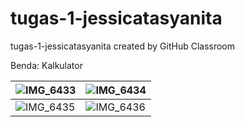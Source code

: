 # tugas-1-jessicatasyanita
tugas-1-jessicatasyanita created by GitHub Classroom

Benda: Kalkulator

| ![IMG_6433](https://user-images.githubusercontent.com/62937814/134182310-57ff0de8-38f1-4807-bae5-916b75367116.jpg)  | ![IMG_6434](https://user-images.githubusercontent.com/62937814/134182468-f791000e-c4f7-4c16-829d-8f6a7cacc753.jpg) |
| ------------- | ------------- |
| ![IMG_6435](https://user-images.githubusercontent.com/62937814/134182540-81153cd8-95c3-4967-b94b-8050bfd1f970.jpg) | ![IMG_6436](https://user-images.githubusercontent.com/62937814/134182639-4dcbd33b-3214-403f-a468-e9df4e7486af.jpg)  |
